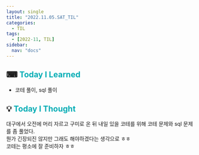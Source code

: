 ```yaml
---
layout: single
title: "2022.11.05.SAT_TIL"
categories:
  - TIL
tags:
  - [2022-11, TIL]
sidebar:
  nav: "docs"
---
```


## ⌨ <a style="color:#00adb5">Today I Learned</a>

- 코테 풀이, sql 풀이
  

## 💡 <a style="color:#00adb5">Today I Thought</a>

대구에서 오전에 머리 자르고 구미로 온 뒤 내일 있을 코테를 위해 코테 문제와 sql 문제를 좀 풀었다.<br>
뭔가 긴장되진 않지만 그래도 해야하겠다는 생각으로 ㅎㅎ<br>
코테는 평소에 잘 준비하자 ㅎㅎ